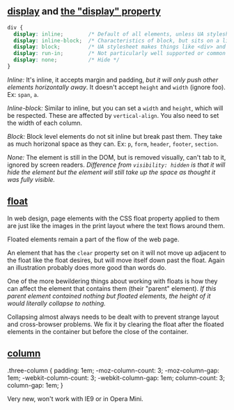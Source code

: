 ## [display](http://css-tricks.com/almanac/properties/d/display/) and [the "display" property](http://learnlayout.com/display.html)

``` css
div {
  display: inline;        /* Default of all elements, unless UA stylesheet overrides */
  display: inline-block;  /* Characteristics of block, but sits on a line */
  display: block;         /* UA stylesheet makes things like <div> and <section> block */
  display: run-in;        /* Not particularly well supported or common */
  display: none;          /* Hide */
}
```

*Inline:* It's inline, it accepts margin and padding, *but it will only push other elements horizontally away*. It doesn't accept `height` and `width` (ignore foo). Ex: `span`, `a`.

*Inline-block:* Similar to inline, but you can set a `width` and `height`, which will be respected. These are affected by `vertical-align`. You also need to set the width of each column.

*Block:* Block level elements do not sit inline but break past them. They take as much horizonal space as they can. Ex: `p`, `form`, `header`, `footer`, `section`.

*None:* The element is still in the DOM, but is removed visually, can't tab to it, ignored by screen readers. *Difference from `visibility: hidden` is that it will hide the element but the element will still take up the space as thought it was fully visible.*

## [float](http://css-tricks.com/all-about-floats/)

In web design, page elements with the CSS float property applied to them are just like the images in the print layout where the text flows around them.

Floated elements remain a part of the flow of the web page.

An element that has the `clear` property set on it will not move up adjacent to the float like the float desires, but will move itself down past the float. Again an illustration probably does more good than words do.

One of the more bewildering things about working with floats is how they can affect the element that contains them (their "parent" element). *If this parent element contained nothing but floated elements, the height of it would literally collapse to nothing.*

Collapsing almost always needs to be dealt with to prevent strange layout and cross-browser problems. We fix it by clearing the float after the floated elements in the container but before the close of the container.

## [column](http://learnlayout.com/column.html)

.three-column {
padding: 1em;
         -moz-column-count: 3;
         -moz-column-gap: 1em;
         -webkit-column-count: 3;
         -webkit-column-gap: 1em;
         column-count: 3;
         column-gap: 1em;
}

Very new, won't work with IE9 or in Opera Mini.
